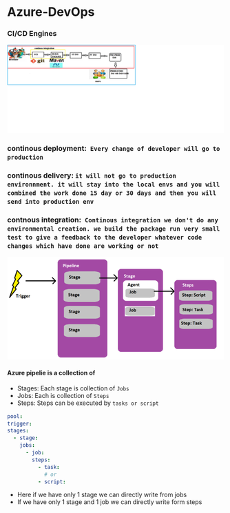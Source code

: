 #                               **Azure-DevOps**
### CI/CD Engines
![preview](images/cicd.png)
### continous deployment:` Every change of developer will go to production`
### continous delivery: `it will not go to production environnment. it will stay into the local envs and you will  combined the work done 15 day or 30 days and then you will send into production env`
### contnous integration:` Continous integration we don't do any environmental creation. we build the package run very small test to give a feedback to the developer whatever code changes which have done are working or not`
 ![preview](images/azd1.png)

#### Azure pipelie is a collection of 
 * Stages: Each stage is collection of `Jobs`
 * Jobs: Each is collection of `Steps`
 * Steps: Steps can be executed by  `tasks or script`
```yaml
pool:
trigger:
stages:
  - stage:
    jobs:
      - job:
        steps:
          - task:
            # or
          - script:  
```
* Here if we have only 1 stage we can directly write from jobs
* If we have only 1 stage and 1 job we can directly write form steps
  
